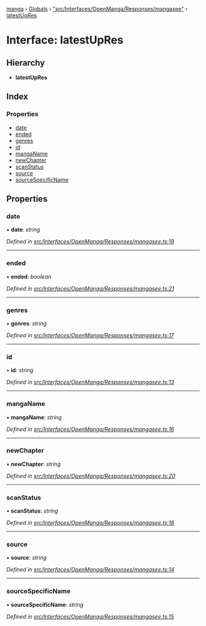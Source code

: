 [manga](../README.md) › [Globals](../globals.md) › ["src/Interfaces/OpenManga/Responses/mangasee"](../modules/_src_interfaces_openmanga_responses_mangasee_.md) › [latestUpRes](_src_interfaces_openmanga_responses_mangasee_.latestupres.md)

# Interface: latestUpRes

## Hierarchy

* **latestUpRes**

## Index

### Properties

* [date](_src_interfaces_openmanga_responses_mangasee_.latestupres.md#date)
* [ended](_src_interfaces_openmanga_responses_mangasee_.latestupres.md#ended)
* [genres](_src_interfaces_openmanga_responses_mangasee_.latestupres.md#genres)
* [id](_src_interfaces_openmanga_responses_mangasee_.latestupres.md#id)
* [mangaName](_src_interfaces_openmanga_responses_mangasee_.latestupres.md#manganame)
* [newChapter](_src_interfaces_openmanga_responses_mangasee_.latestupres.md#newchapter)
* [scanStatus](_src_interfaces_openmanga_responses_mangasee_.latestupres.md#scanstatus)
* [source](_src_interfaces_openmanga_responses_mangasee_.latestupres.md#source)
* [sourceSpecificName](_src_interfaces_openmanga_responses_mangasee_.latestupres.md#sourcespecificname)

## Properties

###  date

• **date**: *string*

*Defined in [src/Interfaces/OpenManga/Responses/mangasee.ts:19](https://github.com/tushar1210/manga-node/blob/a6fc0c4/src/Interfaces/OpenManga/Responses/mangasee.ts#L19)*

___

###  ended

• **ended**: *boolean*

*Defined in [src/Interfaces/OpenManga/Responses/mangasee.ts:21](https://github.com/tushar1210/manga-node/blob/a6fc0c4/src/Interfaces/OpenManga/Responses/mangasee.ts#L21)*

___

###  genres

• **genres**: *string*

*Defined in [src/Interfaces/OpenManga/Responses/mangasee.ts:17](https://github.com/tushar1210/manga-node/blob/a6fc0c4/src/Interfaces/OpenManga/Responses/mangasee.ts#L17)*

___

###  id

• **id**: *string*

*Defined in [src/Interfaces/OpenManga/Responses/mangasee.ts:13](https://github.com/tushar1210/manga-node/blob/a6fc0c4/src/Interfaces/OpenManga/Responses/mangasee.ts#L13)*

___

###  mangaName

• **mangaName**: *string*

*Defined in [src/Interfaces/OpenManga/Responses/mangasee.ts:16](https://github.com/tushar1210/manga-node/blob/a6fc0c4/src/Interfaces/OpenManga/Responses/mangasee.ts#L16)*

___

###  newChapter

• **newChapter**: *string*

*Defined in [src/Interfaces/OpenManga/Responses/mangasee.ts:20](https://github.com/tushar1210/manga-node/blob/a6fc0c4/src/Interfaces/OpenManga/Responses/mangasee.ts#L20)*

___

###  scanStatus

• **scanStatus**: *string*

*Defined in [src/Interfaces/OpenManga/Responses/mangasee.ts:18](https://github.com/tushar1210/manga-node/blob/a6fc0c4/src/Interfaces/OpenManga/Responses/mangasee.ts#L18)*

___

###  source

• **source**: *string*

*Defined in [src/Interfaces/OpenManga/Responses/mangasee.ts:14](https://github.com/tushar1210/manga-node/blob/a6fc0c4/src/Interfaces/OpenManga/Responses/mangasee.ts#L14)*

___

###  sourceSpecificName

• **sourceSpecificName**: *string*

*Defined in [src/Interfaces/OpenManga/Responses/mangasee.ts:15](https://github.com/tushar1210/manga-node/blob/a6fc0c4/src/Interfaces/OpenManga/Responses/mangasee.ts#L15)*
